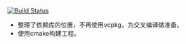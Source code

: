 [![Build Status](https://dev.azure.com/daixian/dlogPipeline/_apis/build/status/dlogPipeline-x64?branchName=master)](https://dev.azure.com/daixian/dlogPipeline/_build/latest?definitionId=2&branchName=master)
* 整理了依赖库的位置，不再使用vcpkg，为交叉编译做准备。
* 使用cmake构建工程。